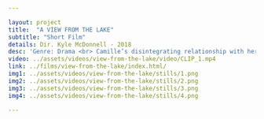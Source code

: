 ```yaml
---

layout: project
title:  "A VIEW FROM THE LAKE"
subtitle: "Short Film"
details: Dir. Kyle McDonnell - 2018 
desc: 'Genre: Drama <br> Camille’s disintegrating relationship with her father is further strained when she’s faced with the hardest decision she’s ever had to make.'
video: ../assets/videos/view-from-the-lake/video/CLIP_1.mp4
link: ../films/view-from-the-lake/index.html/
img1: ../assets/videos/view-from-the-lake/stills/1.png
img2: ../assets/videos/view-from-the-lake/stills/2.png
img3: ../assets/videos/view-from-the-lake/stills/3.png
img4: ../assets/videos/view-from-the-lake/stills/4.png

---
```

